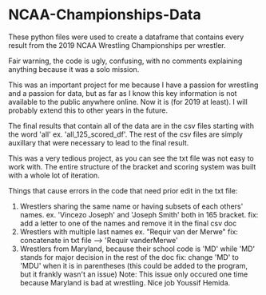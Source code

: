 # NCAA-Championships-Data
These python files were used to create a dataframe that contains every result from the 2019 NCAA Wrestling Championships per wrestler.

Fair warning, the code is ugly, confusing, with no comments explaining anything because it was a solo mission.

This was an important project for me because I have a passion for wrestling and a passion for data, but as far as I know this key information
is not available to the public anywhere online. Now it is (for 2019 at least). I will probably extend this to other years in the future.

The final results that contain all of the data are in the csv files starting with the word 'all' ex. 'all_125_scored_df'. The rest of the csv files are simply
auxillary that were necessary to lead to the final result.

This was a very tedious project, as you can see the txt file was not easy to work with. The entire structure of the bracket and scoring
system was built with a whole lot of iteration. 

Things that cause errors in the code that need prior edit in the txt file:
1. Wrestlers sharing the same name or having subsets of each others' names. ex. 'Vincezo Joseph' and 'Joseph Smith' both in 165 bracket.
  fix: add a letter to one of the names and remove it in the final csv doc
2. Wrestlers with multiple last names ex. "Requir van der Merwe" 
  fix: concatenate in txt file --> 'Requir vanderMerwe'
3. Wrestlers from Maryland, because their school code is 'MD' while 'MD' stands for major decision in the rest of the doc
  fix: change 'MD' to 'MDU' when it is in parentheses (this could be added to the program, but it frankly wasn't an issue)
  Note: This issue only occured one time because Maryland is bad at wrestling. Nice job Youssif Hemida.
